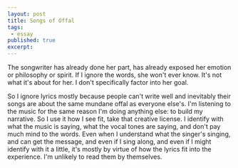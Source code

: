 ```yaml
---
layout: post
title: Songs of Offal
tags:
 - essay
published: true 
excerpt:
---
```

The songwriter has already done her part, has already exposed her emotion or philosophy or spirit. If I ignore the words, she won't ever know. It's not what it's about for her. I don't specifically factor into her goal.

So I ignore lyrics mostly because people can't write well and inevitably their songs are about the same mundane offal as everyone else's. I'm listening to the music for the same reason I'm doing anything else: to build my narrative. So I use it how I see fit, take that creative license. I identify with what the music is saying, what the vocal tones are saying, and don't pay much mind to the words. Even when I understand what the singer's singing, and can get the message, and even if I sing along, and even if I might identify with it a little, it's mostly by virtue of how the lyrics fit into the experience. I'm unlikely to read them by themselves.
